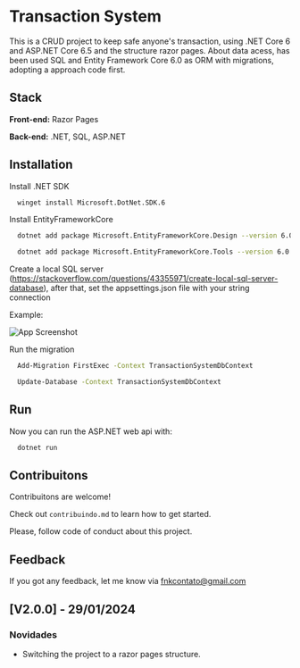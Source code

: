 
# Transaction System

This is a CRUD project to keep safe anyone's transaction, using .NET Core 6 and ASP.NET Core 6.5 and the structure razor pages. About data acess, has been used SQL and Entity Framework Core 6.0 as ORM with migrations, adopting a approach code first.


## Stack

**Front-end:** Razor Pages

**Back-end:** .NET, SQL, ASP.NET


## Installation 

Install .NET SDK

```bash
  winget install Microsoft.DotNet.SDK.6
```

Install EntityFrameworkCore

```bash
  dotnet add package Microsoft.EntityFrameworkCore.Design --version 6.0.0
```
```bash
  dotnet add package Microsoft.EntityFrameworkCore.Tools --version 6.0.0
```
Create a local SQL server (https://stackoverflow.com/questions/43355971/create-local-sql-server-database), after that, set the appsettings.json file with your string connection

Example:

![App Screenshot](https://uploaddeimagens.com.br/images/004/714/167/original/Screenshot.png?1705427509)

Run the migration

```bash
  Add-Migration FirstExec -Context TransactionSystemDbContext

  Update-Database -Context TransactionSystemDbContext
```
## Run 

Now you can run the ASP.NET web api with:

```bash
  dotnet run
```

## Contribuitons

Contribuitons are welcome!

Check out `contribuindo.md` to learn how to get started.

Please, follow code of conduct about this project.

## Feedback

If you got any feedback,  let me know via fnkcontato@gmail.com

## [V2.0.0] - 29/01/2024

### Novidades

- Switching the project to a razor pages structure.



